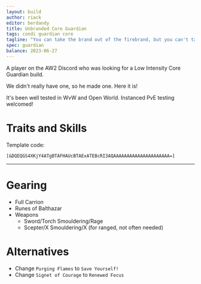```yaml
---
layout: build
author: riack
editor: berdandy
title: Unbranded Core Guardian
tags: condi guardian core
tagline: "You can take the brand out of the firebrand, but you can't take out the fire"
spec: guardian
balance: 2023-06-27
---
```


A player on the AW2 Discord who was looking for a Low Intensity Core Guardian build.

We didn't really have one, so he made one. Here it is!

It's been well tested in WvW and Open World. Instanced PvE testing welcomed!

# Traits and Skills

Template code:

`[&DQEQGS4XKjY4ATgBTAFHAUcBTAExATEBcRI3AQAAAAAAAAAAAAAAAAAAAAA=]`

---


<div
  data-armory-embed='skills'
  data-armory-ids='9158,9187,9247,9151,30461'
>
</div>
<div
  data-armory-embed='specializations'
  data-armory-ids='16,46,42'
  data-armory-16-traits='577,567,1686'
  data-armory-46-traits='617,603,622'
  data-armory-42-traits='634,628,2017'
>
</div>


# Gearing

- Full Carrion
- Runes of Balthazar
- Weapons
  - Sword/Torch Smouldering/Rage
  - Scepter/X Smouldering/X (for ranged, not often needed)

# Alternatives

- Change `Purging Flames` to `Save Yourself!`
- Change `Signet of Courage` to `Renewed Focus`
